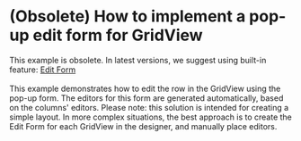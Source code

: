 # (Obsolete) How to implement a pop-up edit form for GridView


<p>This example is obsolete. In latest versions, we suggest using built-in feature: <a href="https://documentation.devexpress.com/WindowsForms/753/Controls-and-Libraries/Data-Grid/Data-Editing-and-Validation/Modify-and-Validate-Cell-Values#edit_form">Edit Form</a><br><br>This example demonstrates how to edit the row in the GridView using the pop-up form. The editors for this form are generated automatically, based on the columns' editors. Please note: this solution is intended for creating a simple layout. In more complex situations, the best approach is to create the Edit Form for each GridView in the designer, and manually place editors.</p>

<br/>


